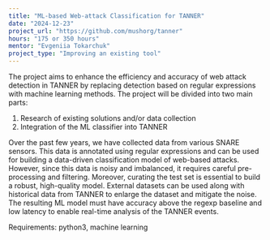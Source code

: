 ```yaml
---
title: "ML-based Web-attack Classification for TANNER"
date: "2024-12-23"
project_url: "https://github.com/mushorg/tanner"
hours: "175 or 350 hours"
mentor: "Evgeniia Tokarchuk"
project_type: "Improving an existing tool"
---
```


The project aims to enhance the efficiency and accuracy of web attack detection in TANNER by replacing detection based on regular expressions with machine learning methods. The project will be divided into two main parts:

1. Research of existing solutions and/or data collection
2. Integration of the ML classifier into TANNER

Over the past few years, we have collected data from various SNARE sensors. This data is annotated using regular expressions and can be used for building a data-driven classification model of web-based attacks. However, since this data is noisy and imbalanced, it requires careful pre-processing and filtering. Moreover, curating the test set is essential to build a robust, high-quality model. External datasets can be used along with historical data from TANNER to enlarge the dataset and mitigate the noise. The resulting ML model must have accuracy above the regexp baseline and low latency to enable real-time analysis of the TANNER events.

Requirements: python3, machine learning
